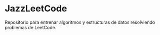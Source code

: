 # JazzLeetCode
Repositorio para entrenar algoritmos y estructuras de datos resolviendo problemas de LeetCode.
